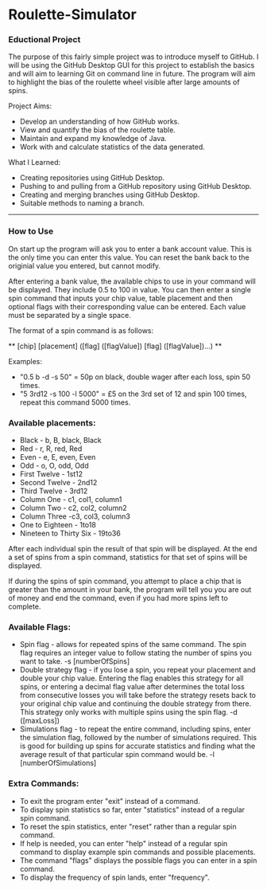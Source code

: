 # Roulette-Simulator

### Eductional Project  
The purpose of this fairly simple project was to introduce myself to GitHub. I will be using the GitHub Desktop GUI for this project to establish the basics and will aim to learning Git on command line in future. The program will aim to highlight the bias of the roulette wheel visible after large amounts of spins.

Project Aims:
- Develop an understanding of how GitHub works.
- View and quantify the bias of the roulette table.
- Maintain and expand my knowledge of Java.
- Work with and calculate statistics of the data generated.

What I Learned:
- Creating repositories using GitHub Desktop.
- Pushing to and pulling from a GitHub repository using GitHub Desktop.
- Creating and merging branches using GitHub Desktop.
- Suitable methods to naming a branch.

-------------------------------------------------------

### How to Use

On start up the program will ask you to enter a bank account value. This is the only time you can enter this value. You can reset the bank back to the originial value you entered, but cannot modify.

After entering a bank value, the available chips to use in your command will be displayed. They include 0.5 to 100 in value. You can then enter a single spin command that inputs your chip value, table placement and then optional flags with their corresponding value can be entered. Each value must be separated by a single space.

The format of a spin command is as follows:

** [chip] [placement] ([flag] ([flagValue]) [flag] ([flagValue])...) **

Examples:
- "0.5 b -d -s 50"   =   50p on black, double wager after each loss, spin 50 times.
- "5 3rd12 -s 100 -l 5000"   =   £5 on the 3rd set of 12 and spin 100 times, repeat this command 5000 times.

### Available placements:

- Black - b, B, black, Black
- Red - r, R, red, Red
- Even - e, E, even, Even
- Odd - o, O, odd, Odd
- First Twelve - 1st12
- Second Twelve - 2nd12
- Third Twelve - 3rd12
- Column One - c1, col1, column1
- Column Two - c2, col2, column2
- Column Three -c3, col3, column3
- One to Eighteen - 1to18
- Nineteen to Thirty Six - 19to36

After each individual spin the result of that spin will be displayed. At the end a set of spins from a spin command, statistics for that set of spins will be displayed.

If during the spins of spin command, you attempt to place a chip that is greater than the amount in your bank, the program will tell you you are out of money and end the command, even if you had more spins left to complete.

### Available Flags:

- Spin flag - allows for repeated spins of the same command. The spin flag requires an integer value to follow stating the number of spins you want to take.
-s [numberOfSpins]
- Double strategy flag - if you lose a spin, you repeat your placement and double your chip value. Entering the flag enables this strategy for all spins, or entering a decimal flag value after determines the total loss from consecutive losses you will take before the strategy resets back to your original chip value and continuing the double strategy from there. This strategy only works with multiple spins using the spin flag.
-d ([maxLoss])
- Simulations flag - to repeat the entire command, including spins, enter the simulation flag, followed by the number of simulations required. This is good for building up spins for accurate statistics and finding what the average result of that particular spin command would be.
-l [numberOfSimulations]

### Extra Commands:

- To exit the program enter "exit" instead of a command.
- To display spin statistics so far, enter "statistics" instead of a regular spin command.
- To reset the spin statistics, enter "reset" rather than a regular spin command.
- If help is needed, you can enter "help" instead of a regular spin command to display example spin commands and possible placements.
- The command "flags" displays the possible flags you can enter in a spin command.
- To display the frequency of spin lands, enter "frequency".
